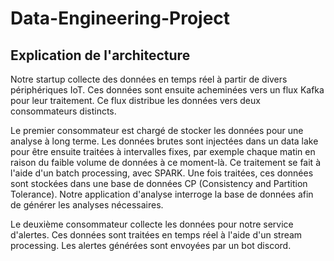 # Data-Engineering-Project
## Explication de l'architecture
Notre startup collecte des données en temps réel à partir de divers périphériques IoT. Ces données sont ensuite acheminées vers un flux Kafka pour leur traitement. Ce flux distribue les données vers deux consommateurs distincts.

Le premier consommateur est chargé de stocker les données pour une analyse à long terme. Les données brutes sont injectées dans un data lake pour être ensuite traitées à intervalles fixes, par exemple chaque matin en raison du faible volume de données à ce moment-là. Ce traitement se fait à l'aide d'un batch processing, avec SPARK. Une fois traitées, ces données sont stockées dans une base de données CP (Consistency and Partition Tolerance). Notre application d'analyse interroge la base de données afin de générer les analyses nécessaires.

Le deuxième consommateur collecte les données pour notre service d'alertes. Ces données sont traitées en temps réel à l'aide d'un stream processing. Les alertes générées sont envoyées par un bot discord. 
